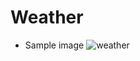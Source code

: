 # Weather
- Sample image
![weather](https://github.com/user-attachments/assets/7fc02dea-6774-4688-9b61-379fa4f58ade)

